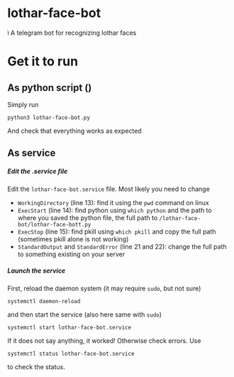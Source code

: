 # lothar-face-bot
ì
A telegram bot for recognizing lothar faces

# Get it to run

## As python script ()
Simply run
```
python3 lothar-face-bot.py
```
And check that everything works as expected

## As service

##### Edit the .service file
Edit the `lothar-face-bot.service` file. Most likely you need to change
- `WorkingDirectory` (line 13): find it using the `pwd` command on linux
- `ExecStart` (line 14): find python using `which python` and the path to where you saved the python file, the full path to `/lothar-face-bot/lothar-face-bott.py`
- `ExecStop` (line 15): find pkill using `which pkill` and copy the full path (sometimes pkill alone is not working)
- `StandardOutput` and `StandardError` (line 21 and 22): change the full path to something existing on your server

##### Launch the service
First, reload the daemon system (it may require `sudo`, but not sure)
```
systemctl daemon-reload
```
and then start the service (also here same with `sudo`)
```
systemctl start lothar-face-bot.service
```
If it does not say anything, it worked! Otherwise check errors.
Use
```
systemctl status lothar-face-bot.service
```
to check the status.
